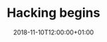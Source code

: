 ---
title: "Hacking begins"
publishDate: 2018-10-27T16:54:12+01:00
date: 2018-11-10T12:00:00+01:00
draft: false

required: true
---
